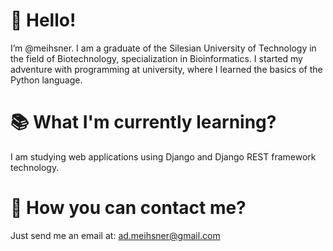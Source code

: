 # 👋 Hello! 
I’m @meihsner. I am a graduate of the Silesian University of Technology in the field of Biotechnology, specialization in Bioinformatics.
I started my adventure with programming at university, where I learned the basics of the Python language.
# 📚 What I'm currently learning?
I am studying web applications using Django and Django REST framework technology.
# 📧 How you can contact me?
Just send me an email at: ad.meihsner@gmail.com

<!---
meihsner/meihsner is a ✨ special ✨ repository because its `README.md` (this file) appears on your GitHub profile.
You can click the Preview link to take a look at your changes.
--->
